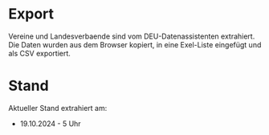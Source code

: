 # Export
Vereine und Landesverbaende sind vom DEU-Datenassistenten extrahiert.
Die Daten wurden aus dem Browser kopiert, in eine Exel-Liste eingefügt und als CSV exportiert.

# Stand
Aktueller Stand extrahiert am:
- 19.10.2024 - 5 Uhr
